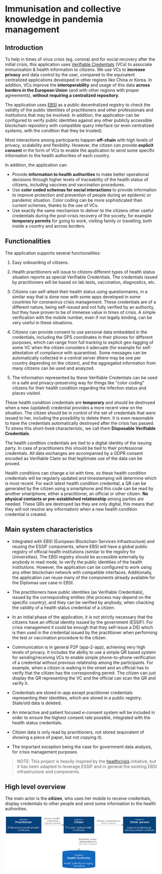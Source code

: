 # Immunisation and collective knowledge in pandemia management

## Introduction

To help in times of virus crisis (eg. corona) and for social recovery after the initial crisis, this application uses [Verifiable Credentials](https://en.wikipedia.org/wiki/Verifiable_credentials) (VCs) to associate immunisation & health information to citizens.
We use VCs to **increase privacy** and data control by the user, compared to the equivalent centralized applications developed in other regions like China or Korea. In addition, VCs improve the **interoperability** and usage of this data **across borders in the European Union** (and with other regions with proper agreements), **without requiring a centralized repository**.

The application uses [EBSI](https://ec.europa.eu/cefdigital/wiki/display/CEFDIGITAL/EBSI) as a public decentralized registry to check the validity of the public identities of practitioners and other professionals and institutions that may be involved. In addition, the application can be configured to verify public identities against any other publicly accessible blockchain repository with compatible query interface (or even centralized systems, with the condition that they be trusted).

Most interactions among participants happen **off-chain** with high levels of privacy, scalability and flexibility. However, the citizen can provide **explicit consent** in the form of VCs to enable the application to send some specific information to the health authorities of each country.

In addition, the application can:

- Provide **information to health authorities** to make better operational decisions through higher levels of traceability of the health status of citizens, including vaccines and vaccination procedures.
- Use **color coded schemas for social interactions** to provide information to improve protection and prevention of people during an epidemic or pandemic situation. Color coding can be more sophisticated than current schemes, thanks to the use of VCs.
- Use exactly the same mechanism to deliver to the citizens other useful credentials during the post-crisis recovery of the society, for example **temporary permits** for going to work, visiting family or travelling, both inside a country and across borders.

## Functionalities

The application supports several functionalities:

1. Easy onboarding of citizens.

2. Health practitioners will issue to citizens different types of health status situation reports as special Verifiable Credentials. The credentials issued by practitioners will be based on lab tests, vaccination, diagnostics, etc.

3. Citizens can self-attest their health status using questionnaires, in a similar way that is done now with some apps developed in some countries for coronavirus crisis management. These credentials are of a different nature, being self-issued and not fully verified by an authority, but they have proven to be of immense value in times of crisis. A simple verification with the mobile number, even if not legally binding, can be very useful in these situations.

4. Citizens can provide consent to use personal data embedded in the credentials, including the GPS coordinates in their phones for different purposes, which can range from full tracking to explicit geo-tagging of some VC when the citizen considers it adecuate (for example for self-attestation of compliance with quarantine). Some messages can be automatically collected in a central server (there may be one per country depending on the citizen), and the aggregated information from many citizens can be used and analyzed.

5. The information represented by these Verifiable Credentials can be used in a safe and privacy-preserving way for things like "color coding" citizens for their health condition regarding the infection status and places visited.
 
These health condition credentials are **temporary** and should be destroyed when a new (updated) credential provides a more recent view on the situation. The citizen should be in control of the set of credentials that were issued to her, including the possibility to delete them. It is even reasonable to have the credentials automatically destroyed after the crisis has passed. To stress this short-lived characteristic, we call them **Disposable Verifiable Credentials**.
 
The health condition credentials are tied to a digital identity of the issuing party. In case of practitioners this should be tied to their professional credentials. All data exchanges are accompanied by a GDPR consent encoded as Verifiable Claim so that legitimate use of the data can be proved.
 
Health conditions can change a lot with time, so these health condition credentials will be regularly updated and timestamping will determine which is most recent. For each latest health condition credential, a QR can be generated by the citizen using a smartphone and this code can be read by another smartphone, either a practitioner, an official or other citizen. **No physical contacts or pre-established relationship** among parties are needed. These QRs are destroyed (as they are only digital, this means that they will not resolve any information) when a new health condition credential is created.
 
## Main system characteristics

- Integrated with EBSI (European Blockchain Services Infrastructure) and reusing the ESSIF components, where EBSI will have a global public registry of official health institutions (similar to the registry for Universities). The EBSI registry should be accessible externally by anybody in read mode, to verify the public identities of the health institutions. However, the application can be configured to work using any other blockchain network with compatible interfaces. Additionally, the application can reuse many of the components already available for the Diplomas use case in EBSI.

- The practitioners have public identities (as Verifiable Credentials), issued by the corresponding entities (the process may depend on the specific country), and they can be verified by anybody, when chacking the validity of a health status credential of a citizen.

- In an initial phase of the application, it is not strictly necessary that the citizens have an official identity issued by the government (ESSIF). For crisis management it could be enough that they self-issue a DID which is then used in the credential issued by the practitioner when performing the test or vaccination procedure to the citizen.

- Communication is in general P2P (app-2-app), achieving very high levels of privacy. It includes the ability to use a simple QR based system for sending/receiving VCs to enable simple phone-to-phone verification of a credential without previous relatinship among the participants. For example, when a citizen is walking in the street and an official has to verify that the citizen has the corresponding permit. The citizen can just display the QR representing the VC and the official can scan the QR and verify it.

- Credentials are stored in-app except practitioner credentials representing their identities, which are stored in a public registry. Stale/old data is deleted.

- An interactive and patient focused e-consent system will be included in order to ensure the highest consent rate possible, integrated with the health status credentials.

- Citizen data is only read by practitioners, not stored (equivalent of showing a piece of paper, but not copying it).

- The important exception being the case for government data analysis, for crisis management purposes.

> NOTE: This project is heavily inspired by the [healthcrisis](https://github.com/disposableidentities/healthcrisis) initiative, but it has been adapted to leverage ESSIF and in general the existing EBSI infrastructure and components.

## High level overview

The main actor is the **citizen**, who uses her mobile to receive credentials, display credentials to other people and send some information to the health authorities.

![Overview](diagrams/overview.png)

